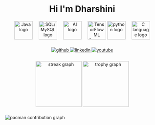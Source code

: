 <h1 align="center">Hi I'm Dharshini</h1>

###

<div align="center">
 
  <img src="https://skillicons.dev/icons?i=java" height="60" alt="Java logo" />
<img width="12" />
<img src="https://skillicons.dev/icons?i=mysql" height="60" alt="SQL/MySQL logo" />
<img width="12" />
<img src="https://skillicons.dev/icons?i=ai" height="60" alt="AI logo" />
<img width="12" />
<img src="https://skillicons.dev/icons?i=tensorflow" height="60" alt="TensorFlow ML framework logo" />
  <img src="https://skillicons.dev/icons?i=py" height="60" alt="python logo"  />
  <img width="12" />
  <img src="https://skillicons.dev/icons?i=c" height="60" alt="C language logo" />
  
</div>

###

<div align="center">
 <a href="https://github.com/Dharshinir004/Dharshinir004" target="_blank">
<img src=https://img.shields.io/badge/github-%2324292e.svg?&style=for-the-badge&logo=github&logoColor=white alt=github style="margin-bottom: 5px;" />
</a>
<a href="https://www.linkedin.com/in/dharshini-r-878415316?utm_source=share&utm_campaign=share_via&utm_content=profile&utm_medium=android_app" target="_blank">
<img src=https://img.shields.io/badge/linkedin-%231E77B5.svg?&style=for-the-badge&logo=linkedin&logoColor=white alt=linkedin style="margin-bottom: 5px;" />
</a>

<a href="https://youtube.com/@eternalst009?si=pbKgVNv-jN3Z3Ks-" target="_blank">
<img src=https://img.shields.io/badge/youtube-%23EE4831.svg?&style=for-the-badge&logo=youtube&logoColor=white alt=youtube style="margin-bottom: 5px;" />
</a>

</div>

###

<div align="center">
  <img src="https://streak-stats.demolab.com?user=Dharshinir004&locale=en&mode=daily&theme=dracula&hide_border=false&border_radius=5&order=3" height="150" alt="streak graph"  />
  <img src="https://github-profile-trophy.vercel.app?username=Dharshinir004&theme=dracula&column=-1&row=1&margin-w=8&margin-h=8&no-bg=false&no-frame=false&order=4" height="150" alt="trophy graph"  />
</div>

###

<picture>
  <source media="(prefers-color-scheme: dark)" srcset="https://raw.githubusercontent.com/Dharshinir004/Dharshinir004/output/pacman-contribution-graph-dark.svg">
  <source media="(prefers-color-scheme: light)" srcset="https://raw.githubusercontent.com/Dharshinir004a/Dharshinir004/output/pacman-contribution-graph.svg">
  <img alt="pacman contribution graph" src="https://raw.githubusercontent.com/Dharshinir004/Dharshinir004/output/pacman-contribution-graph.svg">
</picture>

###
